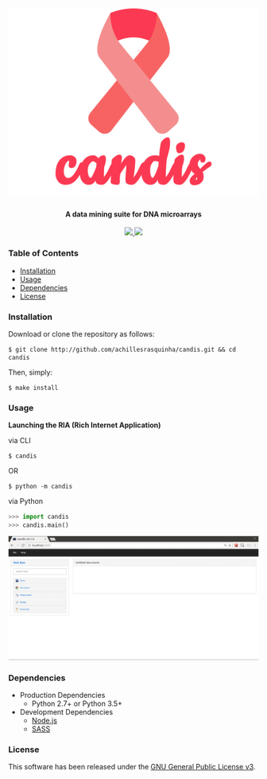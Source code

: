 <h1 align="center">
  <img src=".github/logo.png" width="512">
</h1>

<h4 align="center">
  A data mining suite for DNA microarrays
</h4>

<p align="center">
  <a href="https://saythanks.io/to/achillesrasquinha" target="_blank">
    <img src="https://img.shields.io/badge/Say%20Thanks-!-1EAEDB.svg">
  </a>
  <a href="https://paypal.me/achillesrasquinha" target="_blank">
    <img src="https://img.shields.io/badge/Donate-%24-blue.svg">
  </a>
</p>

### Table of Contents
* [Installation](#installation)
* [Usage](#usage)
* [Dependencies](#dependencies)
* [License](#license)

### Installation
Download or clone the repository as follows:
```console
$ git clone http://github.com/achillesrasquinha/candis.git && cd candis
```

Then, simply:
```console
$ make install
```

### Usage
**Launching the RIA (Rich Internet Application)**

via CLI
```
$ candis
```
OR
```
$ python -m candis
```

via Python
```python
>>> import candis
>>> candis.main()
```

![](.github/ria.gif)

### Dependencies
* Production Dependencies
  * Python 2.7+ or Python 3.5+
* Development Dependencies
  * [Node.js](https://nodejs.org)
  * [SASS](http://sass-lang.com)

### License
This software has been released under the [GNU General Public License v3](LICENSE).
